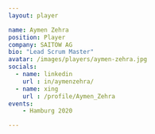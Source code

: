 ```yaml
---
layout: player

name: Aymen Zehra
position: Player
company: SAITOW AG
bio: "Lead Scrum Master"
avatar: /images/players/aymen-zehra.jpg
socials:
  - name: linkedin
    url : in/aymenzehra/
  - name: xing
    url : /profile/Aymen_Zehra
events:
    - Hamburg 2020

---
```

